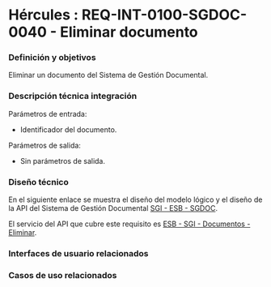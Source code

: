 # Hércules : REQ\-INT\-0100\-SGDOC\-0040 \- Eliminar documento







### Definición y objetivos

Eliminar un documento del Sistema de Gestión Documental.

### Descripción técnica integración

Parámetros de entrada:

* Identificador del documento.

Parámetros de salida: 

* Sin parámetros de salida.

### Diseño técnico

En el siguiente enlace se muestra el diseño del modelo lógico y el diseño de la API del Sistema de Gestión Documental [SGI \- ESB \- SGDOC](https://confluence.um.es/confluence/display/HERCULES/SGI+-+ESB+-+SGDOC "https://confluence.um.es/confluence/display/HERCULES/SGI+-+ESB+-+SGDOC").

El servicio del API que cubre este requisito es [ESB \- SGI \- Documentos \- Eliminar](/hercules/sgi-sistema-de-gestion-de-investigacion/diseno/componentes/sgi-esb/sgi-esb-sgdoc/esb-sgi-documentos-eliminar.md "/hercules/sgi-sistema-de-gestion-de-investigacion/diseno/componentes/sgi-esb/sgi-esb-sgdoc/esb-sgi-documentos-eliminar.md").

  








### Interfaces de usuario relacionados







### Casos de uso relacionados









